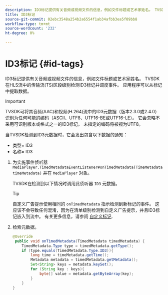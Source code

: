 ```yaml
---
description: ID3标记提供有关音频或视频文件的信息，例如文件标题或艺术家姓名。 TVSDK在HLS流中的传输流(TS)区段级别检测ID3标记并调度事件。 应用程序可以从标记中提取数据。
title: ID3标记
source-git-commit: 02ebc3548a254b2a6554f1ab34afbb3ea5f09bb8
workflow-type: tm+mt
source-wordcount: '232'
ht-degree: 0%

---
```


# ID3标记 {#id-tags}

ID3标记提供有关音频或视频文件的信息，例如文件标题或艺术家姓名。 TVSDK在HLS流中的传输流(TS)区段级别检测ID3标记并调度事件。 应用程序可以从标记中提取数据。

>[!IMPORTANT]
>
>TVSDK可将其音频(AAC)和视频(H.264)流中的ID3元数据（版本2.3.0或2.4.0）识别为任何可能的编码（ASCII、UTF8、UTF16-BE或UTF16-LE）。 它会忽略不采用可识别版本或格式之一的ID3标记。 未指定的编码将被视为UTF8。

当TVSDK检测到ID3元数据时，它会发出包含以下数据的通知：

* 类型= ID3
* 名称= ID3

1. 为实施事件侦听器 `MediaPlayer.TimedMetadataEventListener#onTimedMetadata(TimeMetadata timeMetadata)` 并在 `MediaPlayer` 对象。

   TVSDK在检测到以下情况时调用此侦听器 `ID3` 元数据。

   >[!TIP]
   >
   >自定义广告提示使用相同的 `onTimedMetadata` 指示检测到新标记的事件。 这应该不会导致任何混淆，因为在清单级别检测到自定义广告提示，并且ID3标记嵌入到流中。 有关更多信息，请参阅 [自定义标记](../../tvsdk-2.7-for-android/ad-insertion/custom-tags-configure/c-psdk-android-2.7-custom-tags-configure.md).


1. 检索元数据。

   ```java
   @Override 
    public void onTimedMetadata(TimedMetadata timedMetadata) { 
       TimedMetadata.Type type = timedMetadata.getType(); 
       if (type.equals(TimedMetadata.Type.ID3)){ 
           long time = timeMetadata.getTime(); 
           Metadata metadata = timedMetadata.getMetadata(); 
           Set<String> keys = metadata.keySet(); 
           for (String key : keys){ 
               byte[] value = metadata.getByteArray(key); 
           } 
       } 
   }
   ```
